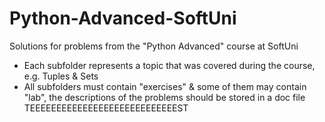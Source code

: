 # Python-Advanced-SoftUni
Solutions for problems from the "Python Advanced" course at SoftUni
- Each subfolder represents a topic that was covered during the course, e.g. Tuples & Sets
- All subfolders must contain "exercises" & some of them may contain "lab",
the descriptions of the problems should be stored in a doc file
TEEEEEEEEEEEEEEEEEEEEEEEEEEEEST
